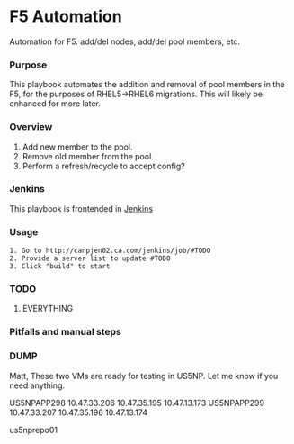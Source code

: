 # F5 Automation
Automation for F5. add/del nodes, add/del pool members, etc.

### Purpose
This playbook automates the addition and removal of pool members in the F5, for
the purposes of RHEL5->RHEL6 migrations. This will likely be enhanced for more later.

### Overview
1. Add new member to the pool.
2. Remove old member from the pool.
3. Perform a refresh/recycle to accept config?

### Jenkins
This playbook is frontended in [Jenkins](http://canpjen02.ca.com/jenkins/#TODO)

### Usage
```
1. Go to http://canpjen02.ca.com/jenkins/job/#TODO
2. Provide a server list to update #TODO
3. Click "build" to start
```

### TODO
1. EVERYTHING

### Pitfalls and manual steps




### DUMP

Matt,
These two VMs are ready for testing in US5NP.  Let me know if you need anything.
 
 
US5NPAPP298    10.47.33.206      10.47.35.195      10.47.13.173
US5NPAPP299    10.47.33.207      10.47.35.196      10.47.13.174



us5nprepo01
